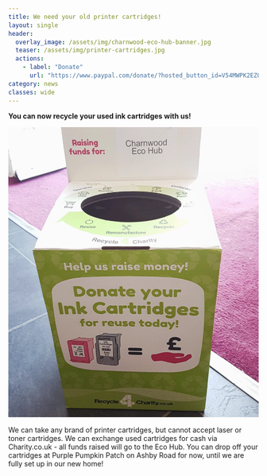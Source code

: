 ```yaml
---
title: We need your old printer cartridges!
layout: single
header:
  overlay_image: /assets/img/charnwood-eco-hub-banner.jpg
  teaser: /assets/img/printer-cartridges.jpg
  actions:
    - label: "Donate"
      url: "https://www.paypal.com/donate/?hosted_button_id=V54MWPK2EZGPY"
category: news
classes: wide
---
```


**You can now recycle your used ink cartridges with us!**

![Printer cartridge recycling](/assets/img/printer-cartridges.jpg)

We can take any brand of printer cartridges, but cannot accept laser or toner cartridges. We can exchange used cartridges for cash via Charity.co.uk - all funds raised will go to the Eco Hub. You can drop off your cartridges at Purple Pumpkin Patch on Ashby Road for now, until we are fully set up in our new home!



